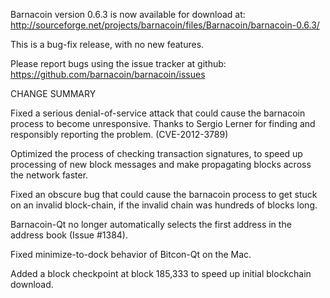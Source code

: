 Barnacoin version 0.6.3 is now available for download at:
  http://sourceforge.net/projects/barnacoin/files/Barnacoin/barnacoin-0.6.3/

This is a bug-fix release, with no new features.

Please report bugs using the issue tracker at github:
  https://github.com/barnacoin/barnacoin/issues

CHANGE SUMMARY

Fixed a serious denial-of-service attack that could cause the
barnacoin process to become unresponsive. Thanks to Sergio Lerner
for finding and responsibly reporting the problem. (CVE-2012-3789)

Optimized the process of checking transaction signatures, to
speed up processing of new block messages and make propagating
blocks across the network faster.

Fixed an obscure bug that could cause the barnacoin process to get
stuck on an invalid block-chain, if the invalid chain was
hundreds of blocks long.

Barnacoin-Qt no longer automatically selects the first address
in the address book (Issue #1384).

Fixed minimize-to-dock behavior of Bitcon-Qt on the Mac.

Added a block checkpoint at block 185,333 to speed up initial
blockchain download.
